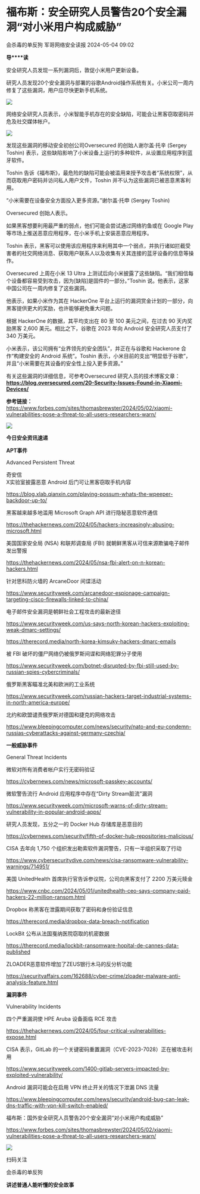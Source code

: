 #  福布斯：安全研究人员警告20个安全漏洞“对小米用户构成威胁”   
会杀毒的单反狗  军哥网络安全读报   2024-05-04 09:02  
  
**导****读**  
  
  
  
安全研究人员发现一系列漏洞后，敦促小米用户更新设备。   
  
  
研究人员发现20个安全漏洞与部署的谷歌Android操作系统有关。小米公司一周内修复了这些漏洞，用户应尽快更新手机系统。  
  
![](https://mmbiz.qpic.cn/mmbiz_png/AnRWZJZfVaFFYicGQRrZyl3DsibH4QuZicO2H8Aj1NlX1cY6CZ6HZGvgicNf18PA9rcNSPA4dRrn9Qug4XJtMQ2g5A/640?wx_fmt=png&from=appmsg "")  
  
  
网络安全研究人员表示，小米智能手机存在的安全缺陷，可能会让黑客窃取密码并危及社交媒体帐户。  
  
![](https://mmbiz.qpic.cn/mmbiz_png/AnRWZJZfVaFFYicGQRrZyl3DsibH4QuZicONgHDwegYtYiaf7jtJibXvbPhQqDrE71yK5k7ic30BeucOskgtALvnniaDQ/640?wx_fmt=png&from=appmsg "")  
  
  
发现这些漏洞的移动安全初创公司Oversecured
的创始人谢尔盖·托辛 (Sergey Toshin) 表示，这些缺陷影响了小米设备上运行的多种软件，从设置应用程序到蓝牙软件。  
  
  
Toshin
告诉《福布斯》，最危险的缺陷可能会被滥用来授予攻击者“系统权限”，从而窃取用户密码并访问私人用户文件，Toshin 并不认为这些漏洞已被恶意黑客利用。  
  
  
“小米需要在设备安全方面投入更多资源。”谢尔盖·托申 (Sergey Toshin)  
   
Oversecured 创始人表示。  
  
  
如果黑客想要利用最严重的弱点，他们可能会尝试通过网络钓鱼或在
Google Play 等市场上推送恶意应用程序，在小米手机上安装恶意应用程序。  
  
  
Toshin
表示，黑客可以使用该应用程序来利用其中一个弱点，并执行诸如拦截受害者的社交网络消息、获取用户联系人以及收集有关其连接的蓝牙设备的信息等操作。  
  
  
Oversecured
上周在小米 13 Ultra 上测试后向小米披露了这些缺陷。“我们相信每个设备都容易受到攻击，因为[缺陷]是固件的一部分。”Toshin
说。他表示，这家中国公司在一周内修复了这些漏洞。  
  
  
他表示，如果小米作为其在
HackerOne 平台上运行的漏洞赏金计划的一部分，向黑客提供更大的奖励，也许能够避免重大问题。  
  
  
根据
HackerOne 的数据，其平均支出在 80 至 100 美元之间，在过去 90 天内奖励黑客 2,600 美元。相比之下，谷歌在 2023 年向
Android 安全研究人员支付了340 万美元。  
  
  
小米表示，该公司拥有“业界领先的安全团队”，并正在与谷歌和
Hackerone 合作“构建安全的 Android 系统”。Toshin
表示，小米目前的支出“明显低于谷歌”，并且“小米需要在其设备的安全性上投入更多资源。”  
  
  
有关这些漏洞的详细信息，可参考Oversecured
研究人员的技术博客文章：**https://blog.oversecured.com/20-Security-Issues-Found-in-Xiaomi-Devices/**  
  
  
**参考链接：**  
https://www.forbes.com/sites/thomasbrewster/2024/05/02/xiaomi-vulnerabilities-pose-a-threat-to-all-users-researchers-warn/  
  
![](https://mmbiz.qpic.cn/mmbiz_svg/McYMgia19V0WHlibFPFtGclHY120OMhgwDUwJeU5D8KY3nARGC1mBpGMlExuV3bibicibJqMzAHnDDlNa5SZaUeib46xSzdeKIzoJA/640?wx_fmt=svg "")  
  
**今日安全资讯速递**  
  
  
  
**APT事件**  
  
  
Advanced Persistent Threat  
  
奇安信  
X实验室披露恶意 Android 后门可让黑客窃取手机内容  
  
https://blog.xlab.qianxin.com/playing-possum-whats-the-wpeeper-backdoor-up-to/  
  
  
黑客越来越多地滥用
Microsoft Graph API 进行隐秘恶意软件通信  
  
https://thehackernews.com/2024/05/hackers-increasingly-abusing-microsoft.html  
  
  
美国国家安全局
(NSA) 和联邦调查局 (FBI) 就朝鲜黑客从可信来源欺骗电子邮件发出警报  
  
https://thehackernews.com/2024/05/nsa-fbi-alert-on-n-korean-hackers.html  
  
  
针对思科防火墙的
ArcaneDoor 间谍活动  
  
https://www.securityweek.com/arcanedoor-espionage-campaign-targeting-cisco-firewalls-linked-to-china/  
  
  
电子邮件安全漏洞是朝鲜社会工程攻击的最新途径  
  
https://www.securityweek.com/us-says-north-korean-hackers-exploiting-weak-dmarc-settings/  
  
https://therecord.media/north-korea-kimsuky-hackers-dmarc-emails  
  
  
被 FBI
破坏的僵尸网络仍被俄罗斯间谍和网络犯罪分子使用  
  
https://www.securityweek.com/botnet-disrupted-by-fbi-still-used-by-russian-spies-cybercriminals/  
  
  
俄罗斯黑客瞄准北美和欧洲的工业系统  
  
https://www.securityweek.com/russian-hackers-target-industrial-systems-in-north-america-europe/  
  
  
北约和欧盟谴责俄罗斯对德国和捷克的网络攻击  
  
https://www.bleepingcomputer.com/news/security/nato-and-eu-condemn-russias-cyberattacks-against-germany-czechia/  
  
  
**一般威胁事件**  
  
  
General Threat Incidents  
  
微软对所有消费者帐户实行无密码验证  
  
https://cybernews.com/news/microsoft-passkey-accounts/  
  
  
微软警告流行
Android 应用程序中存在“Dirty Stream脏流”漏洞  
  
https://www.securityweek.com/microsoft-warns-of-dirty-stream-vulnerability-in-popular-android-apps/  
  
  
研究人员发现，五分之一的
Docker Hub 存储库是恶意目的  
  
https://cybernews.com/security/fifth-of-docker-hub-repositories-malicious/  
  
  
CISA 去年向
1,750 个组织发出勒索软件漏洞警告，只有一半组织采取了行动  
  
https://www.cybersecuritydive.com/news/cisa-ransomware-vulnerability-warnings/714951/  
  
  
美国 UnitedHealth
首席执行官告诉参议院，公司向黑客支付了 2200 万美元赎金  
  
https://www.cnbc.com/2024/05/01/unitedhealth-ceo-says-company-paid-hackers-22-million-ransom.html  
  
  
Dropbox
称黑客在泄露期间获取了密码和身份验证信息  
  
https://therecord.media/dropbox-data-breach-notification  
  
  
LockBit
公布从法国戛纳医院窃取的机密数据  
  
https://therecord.media/lockbit-ransomware-hopital-de-cannes-data-published  
  
  
ZLOADER恶意软件增加了ZEUS银行木马的反分析功能  
  
https://securityaffairs.com/162688/cyber-crime/zloader-malware-anti-analysis-feature.html  
  
  
**漏洞事件**  
  
  
Vulnerability Incidents  
  
四个严重漏洞使
HPE Aruba 设备面临 RCE 攻击  
  
https://thehackernews.com/2024/05/four-critical-vulnerabilities-expose.html  
  
  
CISA
表示，GitLab 的一个关键密码重置漏洞（CVE-2023-7028）正在被攻击利用  
  
https://www.securityweek.com/1400-gitlab-servers-impacted-by-exploited-vulnerability/  
  
  
Android
漏洞可能会在启用 VPN 终止开关的情况下泄漏 DNS 流量  
  
https://www.bleepingcomputer.com/news/security/android-bug-can-leak-dns-traffic-with-vpn-kill-switch-enabled/  
  
  
福布斯：国外安全研究人员警告20个安全漏洞“对小米用户构成威胁”  
  
https://www.forbes.com/sites/thomasbrewster/2024/05/02/xiaomi-vulnerabilities-pose-a-threat-to-all-users-researchers-warn/  
  
![](https://mmbiz.qpic.cn/mmbiz_jpg/AnRWZJZfVaGC3gsJClsh4Fia0icylyBEnBywibdbkrLLzmpibfdnf5wNYzEUq2GpzfedMKUjlLJQ4uwxAFWLzHhPFQ/640?wx_fmt=jpeg&wxfrom=5&wx_lazy=1&wx_co=1 "")  
  
扫码关注  
  
会杀毒的单反狗  
  
**讲述普通人能听懂的安全故事**  
  
